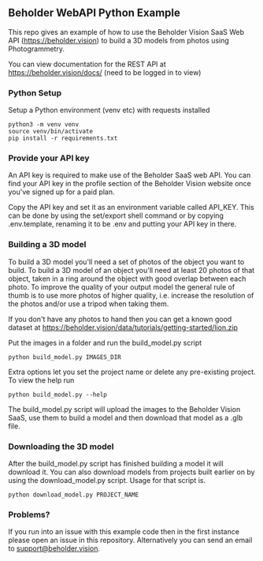 ## Beholder WebAPI Python Example

This repo gives an example of how to use the Beholder Vision SaaS Web API (https://beholder.vision)
to build a 3D models from photos using Photogrammetry.

You can view documentation for the REST API at https://beholder.vision/docs/ (need to be logged in to view)

### Python Setup

Setup a Python environment (venv etc) with requests installed

```
python3 -m venv venv
source venv/bin/activate
pip install -r requirements.txt
```

### Provide your API key

An API key is required to make use of the Beholder SaaS web API. You can find your API key in
the profile section of the Beholder Vision website once you've signed up for a paid plan.

Copy the API key and set it as an environment variable called API_KEY. This can be done by using the
set/export shell command or by copying .env.template, renaming it to be .env and putting your API 
key in there.

### Building a 3D model

To build a 3D model you'll need a set of photos of the object you want to build. To build a 3D model
of an object you'll need at least 20 photos of that object, taken in a ring around the object with good
overlap between each photo. To improve the quality of your output model the general rule of thumb is 
to use more photos of higher quality, i.e. increase the resolution of the photos and/or use a tripod
when taking them.

If you don't have any photos to hand then you can get a known good dataset at https://beholder.vision/data/tutorials/getting-started/lion.zip

Put the images in a folder and run the build_model.py script

```
python build_model.py IMAGES_DIR
```

Extra options let you set the project name or delete any pre-existing project. To view the help run

```
python build_model.py --help
```

The build_model.py script will upload the images to the Beholder Vision SaaS, use them to build a
model and then download that model as a .glb file.

### Downloading the 3D model

After the build_model.py script has finished building a model it will download it. You can also download
models from projects built earlier on by using the download_model.py script. Usage for that script is.

```
python download_model.py PROJECT_NAME
```

### Problems?

If you run into an issue with this example code then in the first instance please open an issue in this 
repository. Alternatively you can send an email to [support@beholder.vision](mailto:support@beholder.vision).
